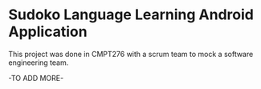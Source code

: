 # Sudoko Language Learning Android Application

This project was done in CMPT276 with a scrum team to mock a software engineering team. 

-TO ADD MORE-
